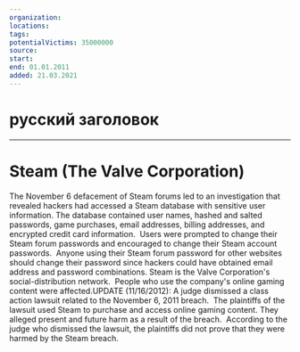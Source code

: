 ```yaml
---
organization: 
locations: 
tags: 
potentialVictims: 35000000
source: 
start: 
end: 01.01.2011
added: 21.03.2021
---
```


# русский заголовок

---

# Steam (The Valve Corporation)

The November 6 defacement of Steam forums led to an investigation that revealed hackers had accessed a Steam database with sensitive user information. The database contained user names, hashed and salted passwords, game purchases, email addresses, billing addresses, and encrypted credit card information.  Users were prompted to change their Steam forum passwords and encouraged to change their Steam account passwords.  Anyone using their Steam forum password for other websites should change their password since hackers could have obtained email address and password combinations. Steam is the Valve Corporation's social-distribution network.  People who use the company's online gaming content were affected.UPDATE (11/16/2012): A judge dismissed a class action lawsuit related to the November 6, 2011 breach.  The plaintiffs of the lawsuit used Steam to purchase and access online gaming content. They alleged present and future harm as a result of the breach.  According to the judge who dismissed the lawsuit, the plaintiffs did not prove that they were harmed by the Steam breach.
